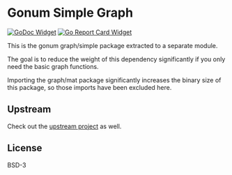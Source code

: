 # Gonum Simple Graph

[![GoDoc Widget]][GoDoc] [![Go Report Card Widget]][Go Report Card]

[GoDoc]: https://godoc.org/github.com/paralin/gonum-simple-graph
[GoDoc Widget]: https://godoc.org/github.com/paralin/gonum-simple-graph?status.svg
[Go Report Card Widget]: https://goreportcard.com/badge/github.com/paralin/gonum-simple-graph
[Go Report Card]: https://goreportcard.com/report/github.com/paralin/gonum-simple-graph

This is the gonum graph/simple package extracted to a separate module.

The goal is to reduce the weight of this dependency significantly if you only
need the basic graph functions.

Importing the graph/mat package significantly increases the binary size of this
package, so those imports have been excluded here.

## Upstream

Check out the [upstream project](https://github.com/gonum/gonum) as well.

## License

BSD-3
